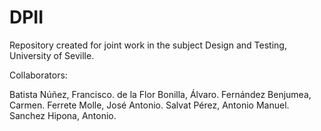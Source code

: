# DPII
Repository created for joint work in the subject Design and Testing, University of Seville.

Collaborators:

Batista Núñez, Francisco.
de la Flor Bonilla, Álvaro.
Fernández Benjumea, Carmen.
Ferrete Molle, José Antonio.
Salvat Pérez, Antonio Manuel.
Sanchez Hipona, Antonio.
